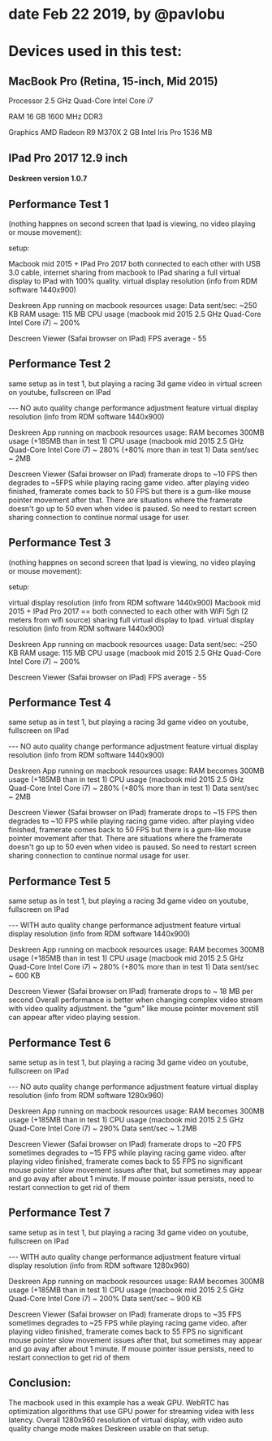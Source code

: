 # date Feb 22 2019, by @pavlobu

# Devices used in this test:

## MacBook Pro (Retina, 15-inch, Mid 2015)

Processor 2.5 GHz Quad-Core Intel Core i7

RAM 16 GB 1600 MHz DDR3

Graphics AMD Radeon R9 M370X 2 GB Intel Iris Pro 1536 MB

## IPad Pro 2017 12.9 inch

#### Deskreen version 1.0.7

## Performance Test 1

(nothing happnes on second screen that Ipad is viewing, no video playing or mouse movement):

setup:

Macbook mid 2015 + IPad Pro 2017
both connected to each other with USB 3.0 cable, internet sharing from macbook to IPad
sharing a full virtual display to IPad with 100% quality.
virtual display resolution (info from RDM software 1440x900)

Deskreen App running on macbook resources usage:
Data sent/sec: ~250 KB
RAM usage: 115 MB
CPU usage (macbook mid 2015 2.5 GHz Quad-Core Intel Core i7) ~ 200%

Descreen Viewer (Safai browser on IPad)
FPS average - 55

## Performance Test 2

same setup as in test 1, but playing a racing 3d game video in virtual screen on youtube, fullscreen on IPad

--- NO auto quality change performance adjustment feature
virtual display resolution (info from RDM software 1440x900)

Deskreen App running on macbook resources usage:
RAM becomes 300MB usage (+185MB than in test 1)
CPU usage (macbook mid 2015 2.5 GHz Quad-Core Intel Core i7) ~ 280% (+80% more than in test 1)
Data sent/sec ~ 2MB

Descreen Viewer (Safai browser on IPad)
framerate drops to ~10 FPS
then degrades to ~5FPS while playing racing game video. after playing video finished,
framerate comes back to 50 FPS but there is a gum-like mouse pointer movement after that.
There are situations where the framerate doesn't go up to 50 even when video is paused.
So need to restart screen sharing connection to continue normal usage for user.

## Performance Test 3

(nothing happnes on second screen that Ipad is viewing, no video playing or mouse movement):

setup:

virtual display resolution (info from RDM software 1440x900)
Macbook mid 2015 + IPad Pro 2017 ==
both connected to each other with WiFi 5gh (2 meters from wifi source)
sharing full virtual display to Ipad.
virtual display resolution (info from RDM software 1440x900)

Deskreen App running on macbook resources usage:
Data sent/sec: ~250 KB
RAM usage: 115 MB
CPU usage (macbook mid 2015 2.5 GHz Quad-Core Intel Core i7) ~ 200%

Descreen Viewer (Safai browser on IPad)
FPS average - 55

## Performance Test 4

same setup as in test 1, but playing a racing 3d game video on youtube, fullscreen on IPad

--- NO auto quality change performance adjustment feature
virtual display resolution (info from RDM software 1440x900)

Deskreen App running on macbook resources usage:
RAM becomes 300MB usage (+185MB than in test 1)
CPU usage (macbook mid 2015 2.5 GHz Quad-Core Intel Core i7) ~ 280% (+80% more than in test 1)
Data sent/sec ~ 2MB

Descreen Viewer (Safai browser on IPad)
framerate drops to ~15 FPS
then degrades to ~10 FPS while playing racing game video. after playing video finished,
framerate comes back to 50 FPS but there is a gum-like mouse pointer movement after that.
There are situations where the framerate doesn't go up to 50 even when video is paused.
So need to restart screen sharing connection to continue normal usage for user.

## Performance Test 5

same setup as in test 1, but playing a racing 3d game video on youtube, fullscreen on IPad

--- WITH auto quality change performance adjustment feature
virtual display resolution (info from RDM software 1440x900)

Deskreen App running on macbook resources usage:
RAM becomes 300MB usage (+185MB than in test 1)
CPU usage (macbook mid 2015 2.5 GHz Quad-Core Intel Core i7) ~ 280% (+80% more than in test 1)
Data sent/sec ~ 600 KB

Descreen Viewer (Safai browser on IPad)
framerate drops to ~ 18 MB per second
Overall performance is better when changing complex video stream with video quality adjustment.
the "gum" like mouse pointer movement still can appear after video playing session.

## Performance Test 6

same setup as in test 1, but playing a racing 3d game video on youtube, fullscreen on IPad

--- NO auto quality change performance adjustment feature
virtual display resolution (info from RDM software 1280x960)

Deskreen App running on macbook resources usage:
RAM becomes 300MB usage (+185MB than in test 1)
CPU usage (macbook mid 2015 2.5 GHz Quad-Core Intel Core i7) ~ 290%
Data sent/sec ~ 1.2MB

Descreen Viewer (Safai browser on IPad)
framerate drops to ~20 FPS
sometimes degrades to ~15 FPS while playing racing game video. after playing video finished,
framerate comes back to 55 FPS
no significant mouse pointer slow movement issues after that, but sometimes may appear and go avay after about 1 minute. If mouse pointer issue persists, need to restart connection to get rid of them

## Performance Test 7

same setup as in test 1, but playing a racing 3d game video on youtube, fullscreen on IPad

--- WITH auto quality change performance adjustment feature
virtual display resolution (info from RDM software 1280x960)

Deskreen App running on macbook resources usage:
RAM becomes 300MB usage (+185MB than in test 1)
CPU usage (macbook mid 2015 2.5 GHz Quad-Core Intel Core i7) ~ 200%
Data sent/sec ~ 900 KB

Descreen Viewer (Safai browser on IPad)
framerate drops to ~35 FPS
sometimes degrades to ~25 FPS while playing racing game video. after playing video finished,
framerate comes back to 55 FPS
no significant mouse pointer slow movement issues after that, but sometimes
may appear and go avay after about 1 minute. If mouse pointer issue persists,
need to restart connection to get rid of them

## Conclusion:

The macbook used in this example has a weak GPU. WebRTC has optimization algorithms that use GPU power for streaming videa with less latency.
Overall 1280x960 resolution of virtual display, with video auto quality change mode makes
Deskreen usable on that setup.
